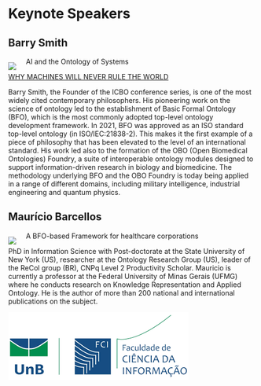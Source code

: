 # Keynote Speakers

## Barry Smith 

<img src='../images/BS-aruba1-2021.jpg' align='left' style='margin:10px 20px 0px 0px' /> 

AI and the Ontology of Systems

[WHY MACHINES WILL NEVER RULE THE WORLD](https://buffalo.app.box.com/v/AI-Without-Fear)

Barry Smith, the Founder of the ICBO conference series, is one of the most widely cited contemporary philosophers. His pioneering work on the science of ontology led to the establishment of Basic Formal Ontology (BFO), which is the most commonly adopted top-level ontology development framework. In 2021, BFO was approved as an ISO standard top-level ontology (in ISO/IEC:21838-2). This makes it the first example of a piece of philosophy that has been elevated to the level of an international standard. His work led also to the formation of the OBO (Open Biomedical Ontologies) Foundry, a suite of interoperable ontology modules designed to support information-driven research in biology and biomedicine. The methodology underlying BFO and the OBO Foundry is today being applied in a range of different domains, including military intelligence, industrial engineering and quantum physics. 
  
## Maurício Barcellos   

<img src='../images/mbar.png' align='left' style='margin:10px 20px 0px 0px' /> 

A BFO-based Framework for healthcare corporations  

PhD in Information Science with Post-doctorate at the State University of New York (US), researcher at the Ontology Research Group (US), leader of the ReCol group (BR), CNPq Level 2 Productivity Scholar. Mauricio is currently a professor at the Federal University of Minas Gerais (UFMG) where he conducts research on Knowledge Representation and Applied Ontology. He is the author of more than 200 national and international publications on the subject.  


![UnB](./images/unb_fci_extenso_logo.png)  